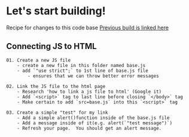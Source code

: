 # Let's start building!

Recipe for changes to this code base
[Previous build is linked here](https://github.com/NeuTrix/Hangman-tutorial/tree/master/Lecture-04-Buttons-and-Display-area/Step-0402-make-display-area)

## Connecting JS to HTML

	01. Create a new JS file
		- create a new file in this folder named base.js
		- add `"use strict";` to 1st line of base.js file
			- ensures that we can throw better error messages

	02. Link the JS file to the html page
		- Research 'how to link a js file to html' (Google it)
		- Add `<script>` tag to last line before closing `</body>` tag
		- Make certain to add `src=base.js` into this `<script>` tag

	03. Create a simple "test" for my link
		- Add a simple alert()function inside of the base.js file
		- Add a message inside of it(e.g. alert(`"test message")`)
		- Refresh your page.  You should get an alert message.

